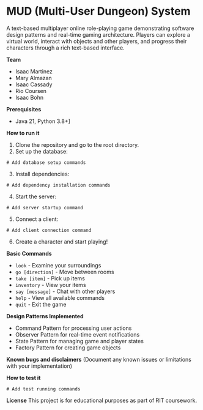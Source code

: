 # MUD (Multi-User Dungeon) System

A text-based multiplayer online role-playing game demonstrating software design patterns and real-time gaming architecture. Players can explore a virtual world, interact with objects and other players, and progress their characters through a rich text-based interface.

**Team**
* Isaac Martinez
* Mary Almazan
* Isaac Cassady
* Rio Coursen
* Isaac Bohn

**Prerequisites**
* Java 21, Python 3.8+]

**How to run it**
1. Clone the repository and go to the root directory.
2. Set up the database:
```
# Add database setup commands
```
3. Install dependencies:
```
# Add dependency installation commands
```
4. Start the server:
```
# Add server startup command
```
5. Connect a client:
```
# Add client connection command
```
6. Create a character and start playing!

**Basic Commands**
* `look` - Examine your surroundings
* `go [direction]` - Move between rooms
* `take [item]` - Pick up items
* `inventory` - View your items
* `say [message]` - Chat with other players
* `help` - View all available commands
* `quit` - Exit the game

**Design Patterns Implemented**
* Command Pattern for processing user actions
* Observer Pattern for real-time event notifications
* State Pattern for managing game and player states
* Factory Pattern for creating game objects

**Known bugs and disclaimers**
(Document any known issues or limitations with your implementation)

**How to test it**
```
# Add test running commands
```

**License**
This project is for educational purposes as part of RIT coursework.
